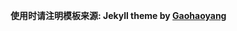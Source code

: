 

**使用时请注明模板来源:  Jekyll theme by [Gaohaoyang](https://github.com/Gaohaoyang/gaohaoyang.github.io)**




